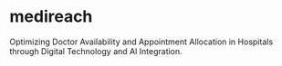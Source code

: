 # medireach
Optimizing Doctor Availability and Appointment Allocation in Hospitals through Digital Technology and Al Integration.
